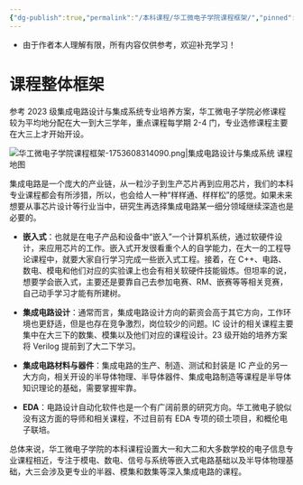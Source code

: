 ```yaml
---
{"dg-publish":true,"permalink":"/本科课程/华工微电子学院课程框架/","pinned":true}
---
```


- 由于作者本人理解有限，所有内容仅供参考，欢迎补充学习！

# 课程整体框架
参考 2023 级集成电路设计与集成系统专业培养方案，华工微电子学院必修课程较为平均地分配在大一到大三学年，重点课程每学期 2-4 门，专业选修课程主要在大三上才开始开设。

![华工微电子学院课程框架-1753608314090.png|集成电路设计与集成系统 课程地图](/img/user/attachment_manager/%E5%8D%8E%E5%B7%A5%E5%BE%AE%E7%94%B5%E5%AD%90%E5%AD%A6%E9%99%A2%E8%AF%BE%E7%A8%8B%E6%A1%86%E6%9E%B6-1753608314090.png)

集成电路是一个庞大的产业链，从一粒沙子到生产芯片再到应用芯片，我们的本科专业课程都会有所涉猎，所以，也会给人一种“样样通、样样松”的感觉。如果未来想要从事芯片设计等行业当中，研究生再选择集成电路某一细分领域继续深造也是必要的。

- **嵌入式**：也就是在电子产品和设备中“嵌入”一个计算机系统，通过软硬件设计，来应用芯片的工作。嵌入式开发很看重个人的自学能力，在大一的工程导论课程中，就要大家自行学习完成一些嵌入式工程。接着，在 C++、电路、数电、模电和他们对应的实验课上也会有相关软硬件技能锻炼。但坦率的说，想要学会嵌入式，主要还是要靠自己去参加电赛、RM、嵌赛等等相关竞赛，自己动手学习才能有所建树。

-  **集成电路设计**：通常而言，集成电路设计方向的薪资会高于其它方向，工作环境也更舒适，但是也存在竞争激烈，岗位较少的问题。IC 设计的相关课程主要集中在大三下的数集、模集以及他们对应的课程设计。23 级开始的培养方案将 Verilog 提前到了大二下学习。

- **集成电路材料与器件**：集成电路的生产、制造、测试和封装是 IC 产业的另一大方向，相关开设的半导体物理、半导体器件、集成电路制造等课程是半导体知识理论的基础，需要掌握牢靠。

- **EDA**：电路设计自动化软件也是一个有广阔前景的研究方向。华工微电子貌似没有这方面的导师和相关课程，不过目前有 EDA 专项的硕士项目，和概伦电子联培。

总体来说，华工微电子学院的本科课程设置大一和大二和大多数学校的电子信息专业课程相近，专注于模电、数电、信号与系统等嵌入式电路基础以及半导体物理基础，大三会涉及更专业的半器、模集和数集等深入集成电路的课程。